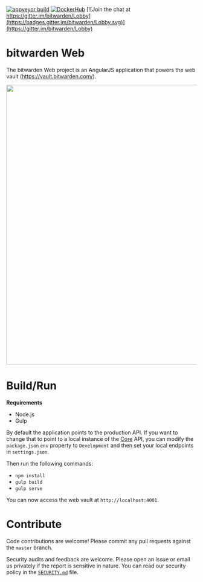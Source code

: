 [![appveyor build](https://ci.appveyor.com/api/projects/status/github/bitwarden/web?branch=master&svg=true)](https://ci.appveyor.com/project/bitwarden/web) [![DockerHub](https://img.shields.io/docker/pulls/bitwarden/web.svg)](https://hub.docker.com/u/bitwarden/) [![Join the chat at https://gitter.im/bitwarden/Lobby](https://badges.gitter.im/bitwarden/Lobby.svg)](https://gitter.im/bitwarden/Lobby)

# bitwarden Web

The bitwarden Web project is an AngularJS application that powers the web vault (https://vault.bitwarden.com/).

<img src="https://i.imgur.com/rxrykeX.png" alt="" width="791" height="739" />

# Build/Run

**Requirements**

- Node.js
- Gulp

By default the application points to the production API. If you want to change that to point to a local instance of
the [Core](https://github.com/bitwarden/core) API, you can modify the `package.json` `env` property to `Development`
and then set your local endpoints in `settings.json`.

Then run the following commands:

- `npm install`
- `gulp build`
- `gulp serve`

You can now access the web vault at `http://localhost:4001`.

# Contribute

Code contributions are welcome! Please commit any pull requests against the `master` branch.

Security audits and feedback are welcome. Please open an issue or email us privately if the report is sensitive in nature. You can read our security policy in the [`SECURITY.md`](SECURITY.md) file.
